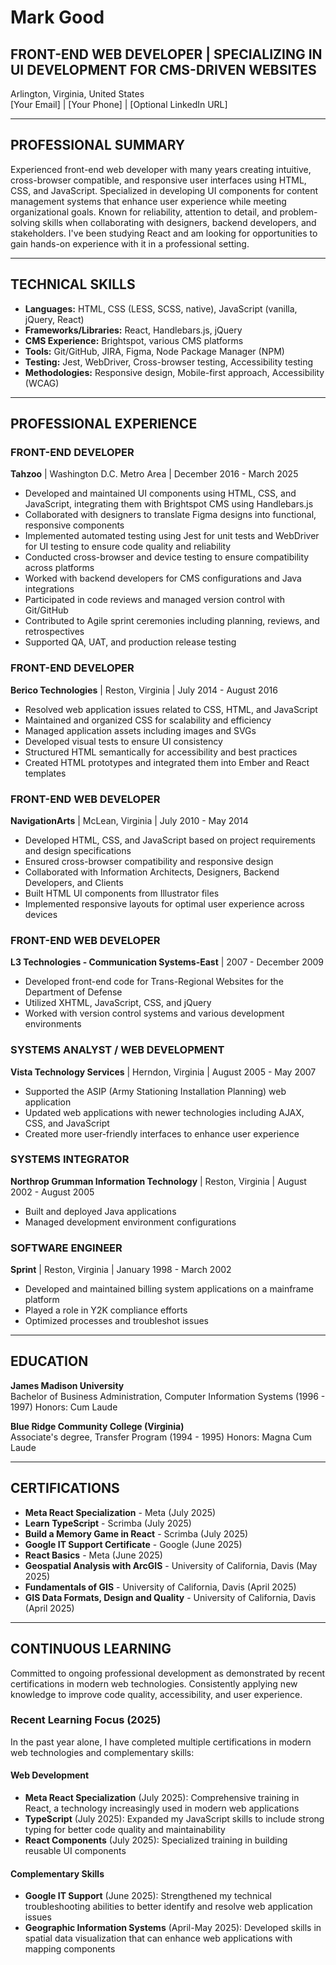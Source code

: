 # Mark Good
## FRONT-END WEB DEVELOPER | SPECIALIZING IN UI DEVELOPMENT FOR CMS-DRIVEN WEBSITES

Arlington, Virginia, United States  
[Your Email] | [Your Phone] | [Optional LinkedIn URL]

---

## PROFESSIONAL SUMMARY
Experienced front-end web developer with many years creating intuitive, cross-browser compatible, and responsive user interfaces using HTML, CSS, and JavaScript. Specialized in developing UI components for content management systems that enhance user experience while meeting organizational goals. Known for reliability, attention to detail, and problem-solving skills when collaborating with designers, backend developers, and stakeholders. I've been studying React and am looking for opportunities to gain hands-on experience with it in a professional setting.

---

## TECHNICAL SKILLS
- **Languages:** HTML, CSS (LESS, SCSS, native), JavaScript (vanilla, jQuery, React)
- **Frameworks/Libraries:** React, Handlebars.js, jQuery
- **CMS Experience:** Brightspot, various CMS platforms
- **Tools:** Git/GitHub, JIRA, Figma, Node Package Manager (NPM)
- **Testing:** Jest, WebDriver, Cross-browser testing, Accessibility testing
- **Methodologies:** Responsive design, Mobile-first approach, Accessibility (WCAG)

---

## PROFESSIONAL EXPERIENCE

### FRONT-END DEVELOPER
**Tahzoo** | Washington D.C. Metro Area | December 2016 - March 2025

- Developed and maintained UI components using HTML, CSS, and JavaScript, integrating them with Brightspot CMS using Handlebars.js
- Collaborated with designers to translate Figma designs into functional, responsive components
- Implemented automated testing using Jest for unit tests and WebDriver for UI testing to ensure code quality and reliability
- Conducted cross-browser and device testing to ensure compatibility across platforms
- Worked with backend developers for CMS configurations and Java integrations
- Participated in code reviews and managed version control with Git/GitHub
- Contributed to Agile sprint ceremonies including planning, reviews, and retrospectives
- Supported QA, UAT, and production release testing

### FRONT-END DEVELOPER
**Berico Technologies** | Reston, Virginia | July 2014 - August 2016

- Resolved web application issues related to CSS, HTML, and JavaScript
- Maintained and organized CSS for scalability and efficiency
- Managed application assets including images and SVGs
- Developed visual tests to ensure UI consistency
- Structured HTML semantically for accessibility and best practices
- Created HTML prototypes and integrated them into Ember and React templates

### FRONT-END WEB DEVELOPER
**NavigationArts** | McLean, Virginia | July 2010 - May 2014

- Developed HTML, CSS, and JavaScript based on project requirements and design specifications
- Ensured cross-browser compatibility and responsive design
- Collaborated with Information Architects, Designers, Backend Developers, and Clients
- Built HTML UI components from Illustrator files
- Implemented responsive layouts for optimal user experience across devices

### FRONT-END WEB DEVELOPER
**L3 Technologies - Communication Systems-East** | 2007 - December 2009

- Developed front-end code for Trans-Regional Websites for the Department of Defense
- Utilized XHTML, JavaScript, CSS, and jQuery
- Worked with version control systems and various development environments

### SYSTEMS ANALYST / WEB DEVELOPMENT
**Vista Technology Services** | Herndon, Virginia | August 2005 - May 2007

- Supported the ASIP (Army Stationing Installation Planning) web application
- Updated web applications with newer technologies including AJAX, CSS, and JavaScript
- Created more user-friendly interfaces to enhance user experience

### SYSTEMS INTEGRATOR
**Northrop Grumman Information Technology** | Reston, Virginia | August 2002 - August 2005

- Built and deployed Java applications
- Managed development environment configurations

### SOFTWARE ENGINEER
**Sprint** | Reston, Virginia | January 1998 - March 2002

- Developed and maintained billing system applications on a mainframe platform
- Played a role in Y2K compliance efforts
- Optimized processes and troubleshot issues

---

## EDUCATION

**James Madison University**  
Bachelor of Business Administration, Computer Information Systems (1996 - 1997)
Honors: Cum Laude

**Blue Ridge Community College (Virginia)**  
Associate's degree, Transfer Program (1994 - 1995)
Honors: Magna Cum Laude

---

## CERTIFICATIONS

- **Meta React Specialization** - Meta (July 2025)
- **Learn TypeScript** - Scrimba (July 2025)
- **Build a Memory Game in React** - Scrimba (July 2025)
- **Google IT Support Certificate** - Google (June 2025)
- **React Basics** - Meta (June 2025)
- **Geospatial Analysis with ArcGIS** - University of California, Davis (May 2025)
- **Fundamentals of GIS** - University of California, Davis (April 2025)
- **GIS Data Formats, Design and Quality** - University of California, Davis (April 2025)

---

## CONTINUOUS LEARNING

Committed to ongoing professional development as demonstrated by recent certifications in modern web technologies. Consistently applying new knowledge to improve code quality, accessibility, and user experience.

### Recent Learning Focus (2025)

In the past year alone, I have completed multiple certifications in modern web technologies and complementary skills:

#### Web Development
- **Meta React Specialization** (July 2025): Comprehensive training in React, a technology increasingly used in modern web applications
- **TypeScript** (July 2025): Expanded my JavaScript skills to include strong typing for better code quality and maintainability
- **React Components** (July 2025): Specialized training in building reusable UI components

#### Complementary Skills
- **Google IT Support** (June 2025): Strengthened my technical troubleshooting abilities to better identify and resolve web application issues
- **Geographic Information Systems** (April-May 2025): Developed skills in spatial data visualization that can enhance web applications with mapping components


